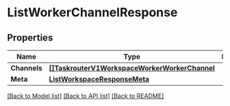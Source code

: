 # ListWorkerChannelResponse

## Properties

Name | Type | Description | Notes
------------ | ------------- | ------------- | -------------
**Channels** | [**[]TaskrouterV1WorkspaceWorkerWorkerChannel**](TaskrouterV1WorkspaceWorkerWorkerChannel.md) |  |[optional] 
**Meta** | [**ListWorkspaceResponseMeta**](ListWorkspaceResponseMeta.md) |  |[optional] 

[[Back to Model list]](../README.md#documentation-for-models) [[Back to API list]](../README.md#documentation-for-api-endpoints) [[Back to README]](../README.md)



